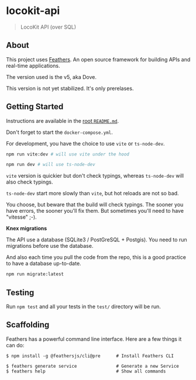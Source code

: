 # locokit-api

> LocoKit API (over SQL)

## About

This project uses [Feathers](http://dove.feathersjs.com). An open source framework for building APIs and real-time applications.

The version used is the v5, aka Dove.

This version is not yet stabilized. It's only prerelases.

## Getting Started

Instructions are available in the [root `README.md`](../README.md).

Don't forget to start the `docker-compose.yml`.

For development, you have the choice to use `vite` or `ts-node-dev`.

```sh
npm run vite:dev # will use vite under the hood

npm run dev # will use ts-node-dev
```

`vite` version is quickier but don't check typings,
whereas `ts-node-dev` will also check typings.

`ts-node-dev` start more slowly than `vite`,
but hot reloads are not so bad.

You choose, but beware that the build will check typings.
The sooner you have errors, the sooner you'll fix them.
But sometimes you'll need to have "vitesse" ;-).

**Knex migrations**

The API use a database (SQLite3 / PostGreSQL + Postgis).
You need to run migrations before use the database.

And also each time you pull the code from the repo,
this is a good practice to have a database up-to-date.

```sh
npm run migrate:latest
```

## Testing

Run `npm test` and all your tests in the `test/` directory will be run.

## Scaffolding

Feathers has a powerful command line interface. Here are a few things it can do:

```
$ npm install -g @feathersjs/cli@pre      # Install Feathers CLI

$ feathers generate service               # Generate a new Service
$ feathers help                           # Show all commands
```
